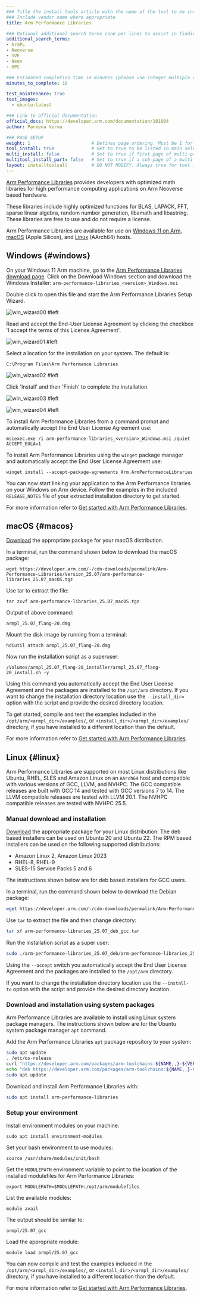 ```yaml
---
### Title the install tools article with the name of the tool to be installed
### Include vendor name where appropriate
title: Arm Performance Libraries

### Optional additional search terms (one per line) to assist in finding the article
additional_search_terms:
- ArmPL
- Neoverse
- SVE
- Neon
- HPC

### Estimated completion time in minutes (please use integer multiple of 5)
minutes_to_complete: 10

test_maintenance: true
test_images:
  - ubuntu:latest

### Link to official documentation
official_docs: https://developer.arm.com/documentation/101004
author: Pareena Verma

### PAGE SETUP
weight: 1                       # Defines page ordering. Must be 1 for first (or only) page.
tool_install: true              # Set to true to be listed in main selection page, else false
multi_install: false            # Set to true if first page of multi-page article, else false
multitool_install_part: false   # Set to true if a sub-page of a multi-page article, else false
layout: installtoolsall         # DO NOT MODIFY. Always true for tool install articles
---
```


[Arm Performance Libraries](https://developer.arm.com/downloads/-/arm-performance-libraries#documentation) provides developers with optimized math libraries for high performance computing applications on Arm Neoverse based hardware.

These libraries include highly optimized functions for BLAS, LAPACK, FFT, sparse linear algebra, random number generation, libamath and libastring.
These libraries are free to use and do not require a license.

Arm Performance Libraries are available for use on [Windows 11 on Arm](#windows), [macOS](#macos) (Apple Silicon), and [Linux](#linux) (AArch64) hosts.

## Windows {#windows}

On your Windows 11 Arm machine, go to the [Arm Performance Libraries download page](https://developer.arm.com/downloads/-/arm-performance-libraries).
Click on the Download Windows section and download the Windows Installer:
`arm-performance-libraries_<version>_Windows.msi`

Double click to open this file and start the Arm Performance Libraries Setup Wizard.

![win_wizard00 #left](/install-guides/_images/armpl_wizard00.png)

Read and accept the End-User License Agreement by clicking the checkbox 'I accept the terms of this License Agreement'.

![win_wizard01 #left](/install-guides/_images/armpl_wizard01.png)

Select a location for the installation on your system. The default is:

`C:\Program Files\Arm Performance Libraries`

![win_wizard02 #left](/install-guides/_images/armpl_wizard02.png)

Click 'Install' and then 'Finish' to complete the installation.

![win_wizard03 #left](/install-guides/_images/armpl_wizard03.png)

![win_wizard04 #left](/install-guides/_images/armpl_wizard04.png)

To install Arm Performance Libraries from a command prompt and automatically accept the End User License Agreement use:
```console
msiexec.exe /i arm-performance-libraries_<version>_Windows.msi /quiet ACCEPT_EULA=1
```

To install Arm Performance Libraries using the `winget` package manager and automatically accept the End User License Agreement use:
```console
winget install --accept-package-agreements Arm.ArmPerformanceLibraries
```

You can now start linking your application to the Arm Performance libraries on your Windows on Arm device. Follow the examples in the included `RELEASE_NOTES` file of your extracted installation directory to get started.

For more information refer to [Get started with Arm Performance Libraries](https://developer.arm.com/documentation/109361).


## macOS {#macos}

[Download](https://developer.arm.com/downloads/-/arm-performance-libraries) the appropriate package for your macOS distribution.

In a terminal, run the command shown below to download the macOS package:
```console
wget https://developer.arm.com/-/cdn-downloads/permalink/Arm-Performance-Libraries/Version_25.07/arm-performance-libraries_25.07_macOS.tgz
```

Use tar to extract the file:
```console
tar zxvf arm-performance-libraries_25.07_macOS.tgz
```

Output of above command:
```console
armpl_25.07_flang-20.dmg
```

Mount the disk image by running from a terminal:
```console
hdiutil attach armpl_25.07_flang-20.dmg
```

Now run the installation script as a superuser:

```console
/Volumes/armpl_25.07_flang-20_installer/armpl_25.07_flang-20_install.sh -y
```

Using this command you automatically accept the End User License Agreement and the packages are installed to the `/opt/arm` directory. If you want to change the installation directory location use the `--install_dir=` option with the script and provide the desired directory location.

To get started, compile and test the examples included in the `/opt/arm/<armpl_dir>/examples/`, or `<install_dir>/<armpl_dir>/examples/` directory, if you have installed to a different location than the default.

For more information refer to [Get started with Arm Performance Libraries](https://developer.arm.com/documentation/109362).


## Linux {#linux}

Arm Performance Libraries are supported on most Linux distributions like Ubuntu, RHEL, SLES and Amazon Linux on an `AArch64` host and compatible with various versions of GCC, LLVM, and NVHPC. The GCC compatible releases are built with GCC 14 and tested with GCC versions 7 to 14. The LLVM compatible releases are tested with LLVM 20.1. The NVHPC compatible releases are tested with NVHPC 25.5.

### Manual download and installation

[Download](https://developer.arm.com/downloads/-/arm-performance-libraries) the appropriate package for your Linux distribution. The deb based installers can be used on Ubuntu 20 and Ubuntu 22. The RPM based installers can be used on the following supported distributions:

- Amazon Linux 2, Amazon Linux 2023
- RHEL-8, RHEL-9
- SLES-15 Service Packs 5 and 6

The instructions shown below are for deb based installers for GCC users.

In a terminal, run the command shown below to download the Debian package:

```bash
wget https://developer.arm.com/-/cdn-downloads/permalink/Arm-Performance-Libraries/Version_25.07/arm-performance-libraries_25.07_deb_gcc.tar
```

Use `tar` to extract the file and then change directory:

```bash
tar xf arm-performance-libraries_25.07_deb_gcc.tar
```

Run the installation script as a super user:

```bash
sudo ./arm-performance-libraries_25.07_deb/arm-performance-libraries_25.07_deb.sh --accept
```

Using the `--accept` switch you automatically accept the End User License Agreement and the packages are installed to the `/opt/arm` directory.

If you want to change the installation directory location use the `--install-to` option with the script and provide the desired directory location.

### Download and installation using system packages

Arm Performance Libraries are available to install using Linux system package managers. The instructions shown below are for the Ubuntu system package manager `apt` command.

Add the Arm Performance Libraries `apt` package repository to your system:

```bash
sudo apt update
. /etc/os-release
curl "https://developer.arm.com/packages/arm-toolchains:${NAME,,}-${VERSION_ID/%.*/}/${VERSION_CODENAME}/Release.key" | sudo tee /etc/apt/trusted.gpg.d/developer-arm-com.asc
echo "deb https://developer.arm.com/packages/arm-toolchains:${NAME,,}-${VERSION_ID/%.*/}/${VERSION_CODENAME}/ ./" | sudo tee /etc/apt/sources.list.d/developer-arm-com.list
sudo apt update
```

Download and install Arm Performance Libraries with:

```bash
sudo apt install arm-performance-libraries
```

### Setup your environment

Install environment modules on your machine:

```console
sudo apt install environment-modules
```

Set your bash environment to use modules:

```console
source /usr/share/modules/init/bash
```

Set the `MODULEPATH` environment variable to point to the location of the installed modulefiles for Arm Performance Libraries:

```console
export MODULEPATH=$MODULEPATH:/opt/arm/modulefiles
```

List the available modules:

```console
module avail
```

The output should be similar to:

```output
armpl/25.07_gcc
```

Load the appropriate module:

```console
module load armpl/25.07_gcc
```

You can now compile and test the examples included in the `/opt/arm/<armpl_dir>/examples/`, or `<install_dir>/<armpl_dir>/examples/` directory, if you have installed to a different location than the default.

For more information refer to [Get started with Arm Performance Libraries](https://developer.arm.com/documentation/102620).

